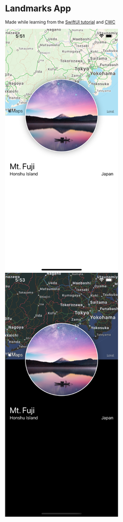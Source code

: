 # Landmarks App

Made while learning from the [SwiftUI tutorial](https://developer.apple.com/tutorials/swiftui/creating-and-combining-views) and [CWC](https://www.youtube.com/watch?v=IIDiqgdn2yo&list=PLMRqhzcHGw1Z-lZaaun3A3mV9PbEfHANI&index=9)

<a href="url"><img src="https://github.com/ashwindasr/iOS/blob/main/Landmarks/screenshot1.png" align="left" height="800" width="370" ></a>
<a href="url"><img src="https://github.com/ashwindasr/iOS/blob/main/Landmarks/screenshot2.png" align="left" height="800" width="370" ></a>
